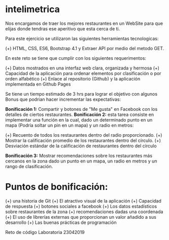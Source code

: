 # intelimetrica

Nos encargamos de traer los mejores restaurantes en un WebSite para que elijas donde tendras ese aperitivo que esta cerca de ti.

Para este ejercicio se utilizaron las siguientes herramientas tecnologicas:

(+) HTML, CSS, ES6, Bootstrap 4.1 y Extraer API por medio del metodo GET.

En este reto se tiene que cumplir con los siguientes requerimentos:

(+) Datos mostrados en una interfaz web clara, organizada y hermosa 
(+) Capacidad de la aplicación para ordenar elementos por clasificación o por orden alfabético 
(+) Enlace al repositorio (Github) y la aplicación implementada en Github Pages 

Se tiene un tiempo estimado de 3 hrs para lograr el objetivo con algunos Bonus que podrian hacer incrementar las expectativas:

**Bonificación 1:** Compartir y botones de "Me gusta" en Facebook con los detalles de ciertos restaurantes. 
**Bonificación 2:** esta tarea consiste en implementar una función en la cual, dado un determinado punto en un mapa (Podría soltar un pin en un mapa) y un radio en metros: 

(+) Recuento de todos los restaurantes dentro del radio proporcionado. 
(+) Mostrar la calificación promedio de los restaurantes dentro del círculo. 
(+) Desviación estándar de la calificación de restaurantes dentro del círculo 

**Bonificación 3:** Mostrar recomendaciones sobre los restaurantes más cercanos en la zona dado un punto en un mapa, un radio en metros y un rango de clasificación. 

# Puntos de bonificación: 

(+) una historia de Git 
(+) El atractivo visual de la aplicación 
(+) Capacidad de respuesta 
(+) botones sociales a facebook 
(+) Los datos estadísticos sobre restaurantes de la zona 
(+) recomendaciones dadas una coordenada 
(+) El uso de librerías externas que proporcionan un valor añadido a sus desarrollo 
(+) Las buenas prácticas de programación 



Reto de código Laboratoria 23042019
